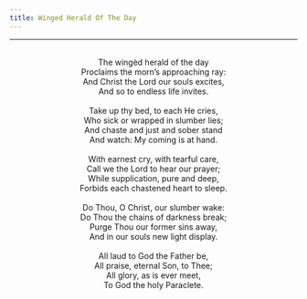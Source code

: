 ```yaml
---
title: Winged Herald Of The Day
---
```


---
<center>
<br/>
The wingèd herald of the day<br/>
Proclaims the morn’s approaching ray:<br/>
And Christ the Lord our souls excites,<br/>
And so to endless life invites.<br/>
<br/>
Take up thy bed, to each He cries,<br/>
Who sick or wrapped in slumber lies;<br/>
And chaste and just and sober stand<br/>
And watch: My coming is at hand.<br/>
<br/>
With earnest cry, with tearful care,<br/>
Call we the Lord to hear our prayer;<br/>
While supplication, pure and deep,<br/>
Forbids each chastened heart to sleep.<br/>
<br/>
Do Thou, O Christ, our slumber wake:<br/>
Do Thou the chains of darkness break;<br/>
Purge Thou our former sins away,<br/>
And in our souls new light display.<br/>
<br/>
All laud to God the Father be,<br/>
All praise, eternal Son, to Thee;<br/>
All glory, as is ever meet,<br/>
To God the holy Paraclete.<br/>

</center>